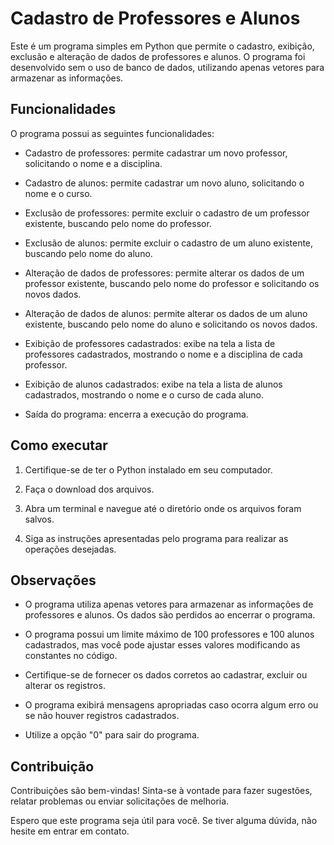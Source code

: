 # Cadastro de Professores e Alunos

Este é um programa simples em Python que permite o cadastro, exibição, exclusão e alteração de dados de professores e alunos. O programa foi desenvolvido sem o uso de banco de dados, utilizando apenas vetores para armazenar as informações.

## Funcionalidades

O programa possui as seguintes funcionalidades:

- Cadastro de professores: permite cadastrar um novo professor, solicitando o nome e a disciplina.

- Cadastro de alunos: permite cadastrar um novo aluno, solicitando o nome e o curso.

- Exclusão de professores: permite excluir o cadastro de um professor existente, buscando pelo nome do professor.

- Exclusão de alunos: permite excluir o cadastro de um aluno existente, buscando pelo nome do aluno.

- Alteração de dados de professores: permite alterar os dados de um professor existente, buscando pelo nome do professor e solicitando os novos dados.

- Alteração de dados de alunos: permite alterar os dados de um aluno existente, buscando pelo nome do aluno e solicitando os novos dados.

- Exibição de professores cadastrados: exibe na tela a lista de professores cadastrados, mostrando o nome e a disciplina de cada professor.

- Exibição de alunos cadastrados: exibe na tela a lista de alunos cadastrados, mostrando o nome e o curso de cada aluno.

- Saída do programa: encerra a execução do programa.

## Como executar

1. Certifique-se de ter o Python instalado em seu computador.

2. Faça o download dos arquivos.

3. Abra um terminal e navegue até o diretório onde os arquivos foram salvos.

4. Siga as instruções apresentadas pelo programa para realizar as operações desejadas.

## Observações

- O programa utiliza apenas vetores para armazenar as informações de professores e alunos. Os dados são perdidos ao encerrar o programa.

- O programa possui um limite máximo de 100 professores e 100 alunos cadastrados, mas você pode ajustar esses valores modificando as constantes no código.

- Certifique-se de fornecer os dados corretos ao cadastrar, excluir ou alterar os registros.

- O programa exibirá mensagens apropriadas caso ocorra algum erro ou se não houver registros cadastrados.

- Utilize a opção "0" para sair do programa.

## Contribuição

Contribuições são bem-vindas! Sinta-se à vontade para fazer sugestões, relatar problemas ou enviar solicitações de melhoria.

Espero que este programa seja útil para você. Se tiver alguma dúvida, não hesite em entrar em contato.
